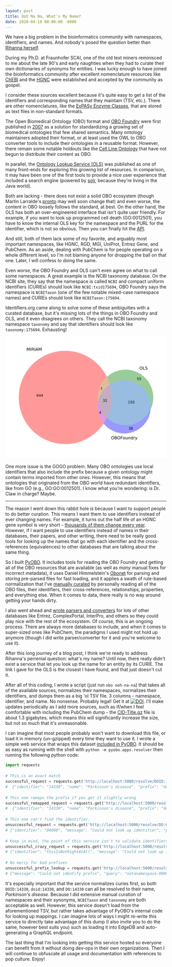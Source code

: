 ```yaml
---
layout: post
title: Ooh Na Na, What's My Name?
date: 2020-04-18 00:00:00 -0800
---
```

We have a big problem in the bioinformatics community with namespaces, identifiers, and
names. And nobody's posed the question better than
[Rihanna herself](https://www.youtube.com/watch?v=U0CGsw6h60k).

During my Ph.D. at Fraunhofer SCAI, one of the old text miners reminisced to me about
the late 90's and early naughties when they had to curate their own dictionaries of
synonyms for entities. I was lucky enough to have joined the bioinformatics community
after excellent nomenclature resources like [ChEBI](https://www.ebi.ac.uk/chebi/) and
the [HGNC](https://www.genenames.org/) were established and accepted by the community
as gospel.

I consider these sources excellent because it's quite easy to get a list of the
identifiers and corresponding names that they maintain (TSV, etc.). There are
other nomenclatures, like the [ExPASy Enzyme Classes](ftp://ftp.expasy.org/databases/enzyme/enzyme.dat),
that are stored as text files in non-standard formats.

The Open Biomedical Ontology (OBO) format and [OBO Foundry](http://www.obofoundry.org/) were first published 
in [2007](https://www.nature.com/articles/nbt1346) as a solution for standardizing
a growing set of biomedical ontologies that few shared semantics. Many ontology
maintainers adopted their format, or at least used the OWL to OBO converter tools to
include their ontologies in a reusable format. However, there remain some notable holdouts
like the [Cell Line Ontology](https://github.com/CLO-ontology) that have not begun to
distribute their content as OBO.

In parallel, the [Ontology Lookup Service (OLS)](https://www.ebi.ac.uk/ols) was published
as one of many front-ends for exploring this growing list of resources. In comparison,
it may have been one of the first tools to provide a nice user experience that included
a search engine (powered by [solr](http://www.obofoundry.org/), because they're living
in the Java world).

Both are lacking - there does not exist a solid OBO ecosystem (though Martin Larralde's
[pronto](https://github.com/althonos/pronto) may well soon change that) and even worse,
the content in OBO loosely follows the standard, at best. On the other hand, the OLS
has both an over-engineered interface that isn't quite user friendly. For example,
if you want to look up programmed cell death (GO:0012501), you have to know the internal OLS key for the namespace and
the PURL for the identifier, which is not so obvious. Then you can finally hit the 
[API](https://www.ebi.ac.uk/ols/api/ontologies/go/terms?iri=http://purl.obolibrary.org/obo/GO_0012501).

And still, both of them lack some of my favorite, and arguably most important namespaces,
like HGNC, RGD, MGI, UniProt, Entrez Gene, and PubChem. As an aside, dealing with PubChem
is for people operating on a whole different level, so I'm not blaming anyone for dropping
the ball on that one. Later, I will confess to doing the same.

Even worse, the OBO Foundry and OLS can't even agree on what to call
some namespaces. A great example is the NCBI taxonomy database. On the NCBI site, they say
that the namespace is called `NCBI` and compact uniform identifiers (CURIEs) should look like
`NCBI:txid175694`, OBO Foundry says the namespace is `NCBITaxon` (one of the few notable mixed-case
namespace names) and CURIEs should look like `NCBITaxon:175694`.
 
Identifiers.org came along to solve some of these ambiguities with a curated database, but it's
missing lots of the things in OBO Foundry and OLS, and it even disagrees on others. They call the
NCBI taxonomy namespace `taxonomy` and say that identifiers should look like `taxonomy:175694`.
Exhausting!

![Registry Comparison](/img/registry_comparison.svg)

One more issue is the GOGO problem. Many OBO ontologies use local identifiers that also include
the prefix because a given ontology might contain terms imported from other ones. However, this
means that ontologies that originated from the OBO world have redundant identifiers, like
from GO (e.g., GO:GO:0012501). I know what you're wondering: is Dr. Claw in charge? Maybe.

---

The reason I went down this rabbit hole is because I want to support people to do better curation.
This means I want them to use identifiers instead of ever changing names. For example, it turns out
the half life of an HGNC gene symbol is very short - [thousands of them change
every year](https://github.com/bio2bel/bio2bel-notebooks/blob/master/gene_symbol_half_life.ipynb).
However, if I want people to use identifiers instead of names in their databases, their papers,
and other writing, there need to be really good tools for looking up the names that go with
each identifier and the cross-references (equivalences) to other databases that are talking about
the same thing.

So I built [PyOBO](https://github.com/pyobo/pyobo). It includes tools for reading the OBO Foundry
and getting all of the OBO resources that are available (as well as *many* manual fixes for incorrect
metadata), it uses Daniel Himmelstein's [Obonet](https://github.com/dhimmel/obonet/) for parsing and
storing pre-parsed files for fast loading, and it applies a swath of rule-based normalization that
I've [manually curated](https://github.com/pyobo/pyobo/blob/master/src/pyobo/registries/metaregistry.json)
by personally reading all of the OBO files, their identifiers, their cross-references, relationships,
properties, and everything else. When it comes to data, there really is no way around getting your
hands dirty.

I also went ahead and [wrote parsers and converters](https://github.com/pyobo/pyobo/tree/master/src/pyobo/sources)
for lots of other databases like Entrez, ComplexPortal, InterPro, and others so they could play nice
with the rest of the ecosystem. Of course, this is an ongoing process. There are always more databases to
include, and when it comes to super-sized ones like PubChem, the paradigms I used might not hold up anymore
(though I did write parser/converter for it and you're welcome to use it).

After this long journey of a blog post, I think we're ready to address Rihanna's perrenial question:
what's my name? Until now, there really didn't exist a service that let you look up the name for an entity
by its CURIE. The link I gave for the OLS is the closest I have found, and that just doesn't cut it.

After all of this coding, I wrote a script (just run `obo ooh-na-na`) that takes all of the available sources,
normalizes their namespaces, normalizes their identifiers, and dumps them as a big 'ol TSV file. 3 columns - namespace,
identifier, and name. No nonsense. Probably legal! Get it at [![DOI](https://zenodo.org/badge/DOI/10.5281/zenodo.3756206.svg)](https://doi.org/10.5281/zenodo.3756206).
I'll make updates periodically as I add more sources, such as if/when I feel comfortable with including the
PubChem dump - the [CID-Title.gz](ftp://ftp.ncbi.nlm.nih.gov/pubchem/Compound/Monthly/2020-04-01/Extras/CID-Title.gz)
file is about 1.3 gigabytes, which means this will significantly increase the size, but not so much that
it's unreasonable.

I can imagine that most people probably won't want to download this file, or load it in memory (un-gzipped)
every time they want to use it. I wrote a simple web service that wraps this dataset
[included in PyOBO](https://github.com/pyobo/pyobo/blob/master/src/pyobo/apps/resolver.py). It should be as easy
as running with the shell with `python -m pyobo.apps.resolver` then running the following python code:

```python
import requests

# This is an exact match
successful_request = requests.get('http://localhost:5000/resolve/DOID:14330').json()
#  {"identifier": "14330", "name": "Parkinson's disease", "prefix": "doid", "query": "DOID:14330", "success": True}

# This one remaps the prefix if you get it slightly wrong
successful_remapped_request = requests.get('http://localhost:5000/resolve/DO:14330').json()
#  {"identifier": "14330", "name": "Parkinson's disease", "prefix": "doid", "query": "do:14330", "success": True}

# This one can't find the identifier.
unsuccessful_request = requests.get('http://localhost:5000/resolve/DO:00000').json()
# {"identifier": "00000", "message": "Could not look up identifier", "prefix": "doid", "query": "DO:00000", "success": False}

# Keep in mind, the point of this service isn't to validate identifiers.
unsuccessful_crazy_request = requests.get('http://localhost:5000/resolve/DO:thisIsNotRightAtAll').json()
# {"identifier": "thisIsNotRightAtAll", "message": "Could not look up identifier", "prefix": "doid", "query": "DO:thisIsNotRightAtAll", "success": False}

# No mercy for bad prefixes
unsuccessful_prefix_lookup = requests.get('http://localhost:5000/resolve/notanamespace:0000').json()
# {"message": "Could not identify prefix", "query": "notanamespace:0000", "success": False}
```

It's especially important that the service normalizes curies first, so both `DOID:14330`,
`doid:14330`, and `DO:14330` can all be resolved to their name, *Parkinson's disease*. Because
I did extensive manual curation of namespaces and their synonyms, `NCBITaxon` and `taxonomy`
are both acceptable as well. However, this service doesn't load from the aforementioned TSV,
but rather takes advantage of PyOBO's internal code for looking up mappings. I can imagine lots
of ways I might re-write this service to directly take advantage of this dump (I also invite
you to do the same, however best suits you) such as loading it into EdgeDB and auto-generating
a GraphQL endpoint.

The last thing that I'm looking into getting this service hosted so everyone can benefit
from it without doing dev-ops in their own organizations. Then I will continue to obfuscate
all usage and documentation with references to pop culture. Enjoy!
